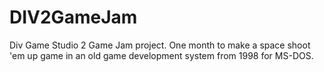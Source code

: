 # DIV2GameJam
Div Game Studio 2 Game Jam project. One month to make a space shoot 'em up game in an old game development system from 1998 for MS-DOS.

